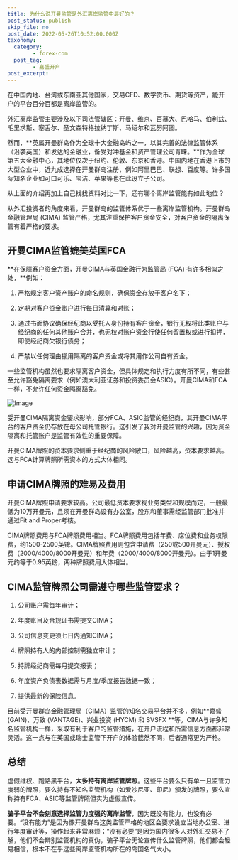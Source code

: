 ```yaml
---
title: 为什么说开曼监管是外汇离岸监管中最好的？
post_status: publish
skip_file: no
post_date: 2022-05-26T10:52:00.000Z
taxonomy:
  category:
        - forex-com
  post_tag:
        - 嘉盛开户
post_excerpt: 
---
```

在中国内地、台湾或东南亚其他国家，交易CFD、数字货币、期货等资产，能开户的平台百分百都是离岸监管的。

外汇离岸监管主要涉及以下司法管辖区：开曼、维京、百慕大、巴哈马、伯利兹、毛里求斯、塞舌尔、圣文森特格拉纳丁斯、马绍尔和瓦努阿图。

然而，**英属开曼群岛作为全球十大金融岛屿之一，以其完善的法律监管体系（沿袭英国）和发达的金融业，备受对冲基金和资产管理公司青睐。**作为全球第五大金融中心，其地位仅次于纽约、伦敦、东京和香港。中国内地在香港上市的大型企业中，近九成选择在开曼群岛注册，例如阿里巴巴、联想、百度等。许多国际知名企业如可口可乐、宝洁、苹果等也在此设立子公司。

从上面的介绍再加上自己找找资料对比一下，还有哪个离岸监管能有如此地位？

从外汇投资者的角度来看，开曼群岛的监管体系优于一些离岸监管机构。开曼群岛金融管理局 (CIMA) 监管严格，尤其注重保护客户资金安全，对客户资金的隔离保管有着严格的要求。

## 开曼CIMA监管媲美英国FCA

**在保障客户资金方面，开曼CIMA与英国金融行为监管局 (FCA) 有许多相似之处，**例如：

1. 严格规定客户资产账户的命名规则，确保资金存放于客户名下；

1. 定期对客户资金账户进行每日清算和对账；

1. 通过书面协议确保经纪商以受托人身份持有客户资金，银行无权将此类账户与经纪商的任何其他账户合并，也无权对账户资金行使任何留置权或进行扣押，即使经纪商欠银行债务；

1. 严禁以任何理由挪用隔离的客户资金或将其用作公司自有资金。

一些监管机构虽然也要求隔离客户资金，但具体规定和执行力度有所不同，有些甚至允许豁免隔离要求（例如澳大利亚证券和投资委员会ASIC）。开曼CIMA和FCA一样，不允许任何资金隔离豁免。

![Image](https://prod-files-secure.s3.us-west-2.amazonaws.com/39ed1227-6d7d-4570-be36-9ccd4a2c4241/bd849744-3fcb-4a37-8312-357962c8f065/image.png?X-Amz-Algorithm=AWS4-HMAC-SHA256&X-Amz-Content-Sha256=UNSIGNED-PAYLOAD&X-Amz-Credential=ASIAZI2LB466SYNAJXDZ%2F20250929%2Fus-west-2%2Fs3%2Faws4_request&X-Amz-Date=20250929T161344Z&X-Amz-Expires=3600&X-Amz-Security-Token=IQoJb3JpZ2luX2VjEFAaCXVzLXdlc3QtMiJHMEUCIGY7zAR06P8zJ5QSoAq%2B%2BQ3lmgqerKvrkYMgSoZx2wbCAiEAx6dDJ%2B0jLletM33703XS1bIg1jaIWTXkJondZkaGT%2BsqiAQI2f%2F%2F%2F%2F%2F%2F%2F%2F%2F%2FARAAGgw2Mzc0MjMxODM4MDUiDKp5ljtIj0H3bvk8VircA6MxMK5MNU953dqDIMlhkr7vVkXB0IwPVPkXh%2BcUZUxv4zN2wyXgqZmJf4Ed3y3SrRO0oxxzBoUt86z1vDwks4X%2FYiInMzdnbTfK4xjXkgIWubgMz9vPX8ytYwd%2FR9T9nA%2BHSYZRnOfxovNR783Vt3SsT7TbL4iSq%2BCU5mtX1msMkH9QNmpwYg8w9%2Fi%2BotISaIoq4p0gy6DYh%2B9LVNA48UZiE%2B2ouI2Ie6v3uwUYLoE0RvM1IhwdTCkoQUpU6OIMn4nFMaUYTvQ0f8kr4%2BtKznxuha3UiIeoDub27uOW0yj%2B2LK5leHrRZSDCIjWhdxEuUNZ1Vho7EDuhyD86g0Dhj6fIE7XnX82ZJBvG6Oka5uWr%2FWZOln2rNKGkk%2Bpo3aw7J%2BOwweD1wxTGqo%2F%2F%2FWF3kOgMs8rMT3kIm62VXnmWVb1yUdydQl2gZwgrjFZMfNryrNj%2BawaW7e7JvVvBUUiKgIeDCqSTRf1gS5kBA6xlIxOONc%2Fi%2F5pHi5HTUvkpT57wXcvBGhKED%2Fn6xrSjaZyk8DzKDFw74CBG0hVsBAVf9YhWGdA7UMwthpijHRegcjB5ajdTpOsKs%2Fflj7UuXqoF9IrSJDcJZsmI7gK6vnTWXaoUTpgrFOCFBVdD2rwMPTV6sYGOqUBCl5gXgtIoUjZK%2F%2FZQea%2BOglCIpT0i332NY8SX%2BBykj%2BYb10WTKXGCOIIZUmjPdFfgmm7moqGPJPTLIkuFtQKVZ7%2BaG3TPaq70itFuu9y9xa7tn3bQsruDc36Qcw3yVbBBkxR1EMuv9MPp259%2BWnv2X6xwlIgMYwkG2H4bqxgTVrwMWCL90%2BCAqn7oC8NiscAc%2F2tf%2Bjyd7BOA3uLffGdH5Czh2Ft&X-Amz-Signature=1c0f9d5901a44ac9b27faa58881e1b33412505215a0f21bc2d72a21cef6c0653&X-Amz-SignedHeaders=host&x-amz-checksum-mode=ENABLED&x-id=GetObject)

受开曼CIMA隔离资金要求影响，部分FCA、ASIC监管的经纪商，其开曼CIMA平台的客户资金仍存放在母公司托管银行。这引发了我对开曼监管的兴趣，因为资金隔离和托管账户是监管有效性的重要保障。

开曼CIMA牌照的资本要求侧重于经纪商的风险敞口，风险越高，资本要求越高。这与FCA计算牌照所需资本的方式大体相同。

## **申请CIMA牌照的难易及费用**

开曼CIMA牌照申请要求较高。公司最低资本要求视业务类型和规模而定，一般最低为10万开曼元，且须在开曼群岛设有办公室，股东和董事需经监管部门批准并通过Fit and Proper考核。

CIMA牌照费用与FCA牌照费用相当。FCA牌照费用包括年费、席位费和业务权限费，约1500-2500英镑。CIMA牌照费用则包含申请费（250或500开曼元）、授权费（2000/4000/8000开曼元）和年费（2000/4000/8000开曼元）。由于1开曼元约等于0.95英镑，两种牌照费用大体相当。

## CIMA监管牌照公司需遵守哪些监管要求？

1. 公司账户需每年审计；

1. 年度账目及合规证书需提交CIMA；

1. 公司信息变更须七日内通知CIMA；

1. 牌照持有人的内部控制需独立审计；

1. 持牌经纪商需每月提交报表；

1. 年度资产负债表数据需与月度/季度报告数据一致；

1. 提供最新的保险信息。

目前受开曼群岛金融管理局（CIMA）监管的知名交易平台并不多，例如**嘉盛 (GAIN)、万致 (VANTAGE)、兴业投资 (HYCM) 和 SVSFX **等。CIMA与许多知名监管机构一样，采取有利于客户的监管措施，在开户流程和所需信息方面都非常灵活。这一点与在英国或瑞士监管下开户的体验截然不同，后者通常更为严格。

## 总结

虚假维权、跑路黑平台，**大多持有离岸监管牌照**。这些平台要么只有单一且监管力度弱的牌照，要么持有不知名监管机构（如爱沙尼亚、印尼）颁发的牌照，要么宣称持有FCA、ASIC等监管牌照但实为虚假宣传。

**骗子平台不会刻意选择监管力度强的离岸监管**，因为既没有能力，也没有必要。“没有能力”是因为像开曼群岛这类监管严格的地区会要求设立当地办公室、进行年度审计等，操作起来非常麻烦；“没有必要”是因为国内很多人对外汇交易不了解，他们不会辨别监管机构的真伪，骗子平台无论宣传什么监管牌照，他们都会轻易相信，根本不在乎这些离岸监管机构所在的岛国名气大小。